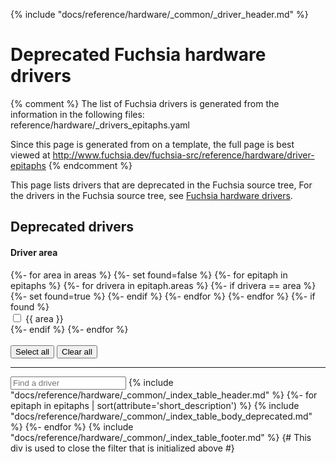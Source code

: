 {% include "docs/reference/hardware/_common/_driver_header.md" %}

# Deprecated Fuchsia hardware drivers

{% comment %}
The list of Fuchsia drivers is generated from the information in the following
files:
reference/hardware/_drivers_epitaphs.yaml

Since this page is generated from on a template, the full page is best viewed at
http://www.fuchsia.dev/fuchsia-src/reference/hardware/driver-epitaphs
{% endcomment %}

This page lists drivers that are deprecated in the Fuchsia source tree, For the
drivers in the Fuchsia source tree, see [Fuchsia hardware drivers](drivers.md).

<a name="deprecated-drivers"><h2>Deprecated drivers</h2></a>
  <div class="form-checkbox">
  <h4 class="showalways">Driver area</h4>
<form id="filter-checkboxes-reset-2">
  {%- for area in areas %}
    {%- set found=false %}
    {%- for epitaph in epitaphs %}
        {%- for drivera in epitaph.areas %}
          {%- if drivera == area %}
            {%- set found=true %}
          {%- endif %}
        {%- endfor %}
    {%- endfor %}
    {%- if found %}
      <div class="checkbox-div">
        <input type="checkbox" value="area-{{ area|replace(" ", "-") }}"
        id="checkbox-reset-deprecated-{{ area|replace(" ", "-") }}">
        <label for="checkbox-reset-deprecated-{{ area|replace(" ", "-") }}">{{ area }}</label>
      </div>
    {%- endif %}
  {%- endfor %}
  <br>
  <br>
  <button class="select-all">Select all</button>
  <button class="clear-all">Clear all</button>
  <hr>
</form>
    <devsite-filter match="all" checkbox-form-id="filter-checkboxes-reset-2" sortable="0">
  <input type="text" placeholder="Find a driver" column="all">
{% include "docs/reference/hardware/_common/_index_table_header.md" %}
{%- for epitaph in epitaphs | sort(attribute='short_description') %}
        {% include "docs/reference/hardware/_common/_index_table_body_deprecated.md" %}
{%- endfor %}
{% include "docs/reference/hardware/_common/_index_table_footer.md" %}
{# This div is used to close the filter that is initialized above #}
</div>